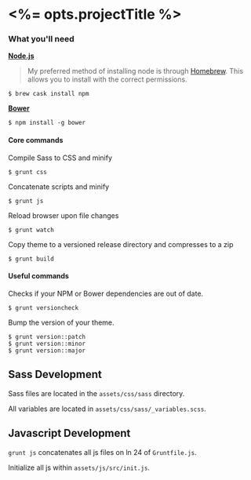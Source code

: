 # <%= opts.projectTitle %>

### What you'll need

**[Node.js](https://nodejs.org/)**

> My preferred method of installing node is through [Homebrew](http://brew.sh/). This allows you to install with the correct permissions.

```
$ brew cask install npm
```

**[Bower](http://bower.io/)**

```
$ npm install -g bower
```

#### Core commands

Compile Sass to CSS and minify
```
$ grunt css
```

Concatenate scripts and minify
```
$ grunt js
```

Reload browser upon file changes
```
$ grunt watch
```

Copy theme to a versioned release directory and compresses to a zip
```
$ grunt build
```

#### Useful commands

Checks if your NPM or Bower dependencies are out of date.
```
$ grunt versioncheck
```

Bump the version of your theme.
```
$ grunt version::patch
$ grunt version::minor
$ grunt version::major
```

## Sass Development

Sass files are located in the `assets/css/sass` directory.

All variables are located in `assets/css/sass/_variables.scss`.

## Javascript Development

`grunt js` concatenates all js files on ln 24 of `Gruntfile.js`.

Initialize all js within `assets/js/src/init.js`.
